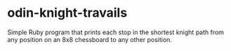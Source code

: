 # odin-knight-travails

Simple Ruby program that prints each stop in the shortest knight path from any position on an 8x8 chessboard to any other position.